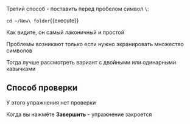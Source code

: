 Третий способ - поставить перед пробелом символ `\`:

`cd ~/New\ folder`{{execute}}

Как видите, он самый лаконичный и простой

Проблемы возникают только если нужно экранировать множество символов

Тогда лучше рассмотреть вариант с двойными или одинарными кавычками

## Способ проверки

У этого упражнения нет проверки

Когда вы нажмёте **Завершить** - упражнение закроется